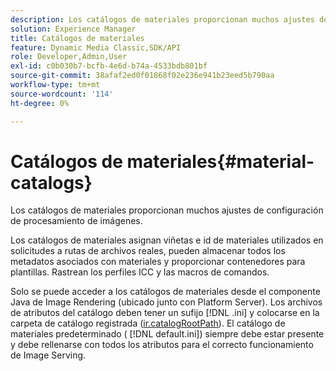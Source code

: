 ```yaml
---
description: Los catálogos de materiales proporcionan muchos ajustes de configuración de procesamiento de imágenes.
solution: Experience Manager
title: Catálogos de materiales
feature: Dynamic Media Classic,SDK/API
role: Developer,Admin,User
exl-id: c0b030b7-bcfb-4e6d-b74a-4533bdb801bf
source-git-commit: 38afaf2ed0f01868f02e236e941b23eed5b790aa
workflow-type: tm+mt
source-wordcount: '114'
ht-degree: 0%

---
```


# Catálogos de materiales{#material-catalogs}

Los catálogos de materiales proporcionan muchos ajustes de configuración de procesamiento de imágenes.

Los catálogos de materiales asignan viñetas e id de materiales utilizados en solicitudes a rutas de archivos reales, pueden almacenar todos los metadatos asociados con materiales y proporcionar contenedores para plantillas. Rastrean los perfiles ICC y las macros de comandos.

Solo se puede acceder a los catálogos de materiales desde el componente Java de Image Rendering (ubicado junto con Platform Server). Los archivos de atributos del catálogo deben tener un sufijo [!DNL .ini] y colocarse en la carpeta de catálogo registrada ([ir.catalogRootPath](../../../../../../ir-api/server-admin/image-rendering-api-ref/c-ir-server-administration/c-ir-configuration-settings-reference/c-ir-catalog-folder.md#concept-1c1d308112054bb99e3895c3fb8ca5f7)). El catálogo de materiales predeterminado ( [!DNL default.ini]) siempre debe estar presente y debe rellenarse con todos los atributos para el correcto funcionamiento de Image Serving.
